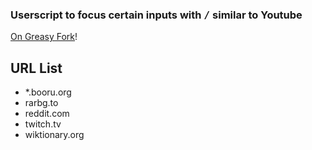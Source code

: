 ### Userscript to focus certain inputs with <kbd>/</kbd> similar to Youtube

[On Greasy Fork](https://greasyfork.org/en/scripts/386261-focus-input-keybind)!

## URL List

* *.booru.org
* rarbg.to
* reddit.com
* twitch.tv
* wiktionary.org
